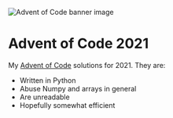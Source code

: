 ![Advent of Code banner image](https://blogs.sap.com/wp-content/uploads/2020/11/EkaoQQTXEAMA4BN.jpg)

# Advent of Code 2021

My [Advent of Code](https://adventofcode.com/) solutions for 2021. They are:
- Written in Python
- Abuse Numpy and arrays in general
- Are unreadable
- Hopefully somewhat efficient
